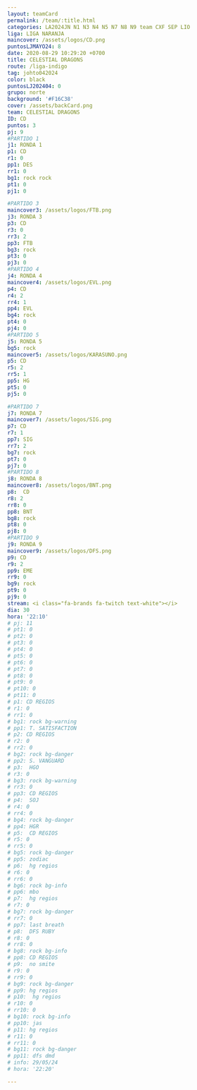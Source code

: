 ```yaml
---
layout: teamCard
permalink: /team/:title.html
categories: LA2024JN N1 N3 N4 N5 N7 N8 N9 team CXF SEP LIO
liga: LIGA NARANJA
maincover: /assets/logos/CD.png
puntosLJMAYO24: 8
date: 2020-08-29 10:29:20 +0700
title: CELESTIAL DRAGONS
route: /liga-indigo
tag: johto042024
color: black
puntosLJ202404: 0
grupo: norte
background: '#F16C38'
cover: /assets/backCard.png
team: CELESTIAL DRAGONS
ID: CD
puntos: 3
pj: 9
#PARTIDO 1
j1: RONDA 1
p1: CD
r1: 0
pp1: DES
rr1: 0
bg1: rock rock
pt1: 0
pj1: 0

#PARTIDO 3
maincover3: /assets/logos/FTB.png
j3: RONDA 3
p3: CD
r3: 0
rr3: 2
pp3: FTB
bg3: rock
pt3: 0
pj3: 0
#PARTIDO 4
j4: RONDA 4
maincover4: /assets/logos/EVL.png
p4: CD 
r4: 2
rr4: 1
pp4: EVL
bg4: rock
pt4: 0
pj4: 0
#PARTIDO 5
j5: RONDA 5
bg5: rock 
maincover5: /assets/logos/KARASUNO.png
p5: CD
r5: 2
rr5: 1
pp5: HG
pt5: 0
pj5: 0

#PARTIDO 7
j7: RONDA 7
maincover7: /assets/logos/SIG.png
p7: CD 
r7: 1
pp7: SIG
rr7: 2
bg7: rock 
pt7: 0
pj7: 0
#PARTIDO 8
j8: RONDA 8
maincover8: /assets/logos/BNT.png
p8:  CD
r8: 2
rr8: 0
pp8: BNT
bg8: rock 
pt8: 0
pj8: 0
#PARTIDO 9
j9: RONDA 9
maincover9: /assets/logos/DFS.png
p9: CD 
r9: 2
pp9: EME
rr9: 0
bg9: rock
pt9: 0
pj9: 0
stream: <i class="fa-brands fa-twitch text-white"></i>
dia: 30
hora: '22:10'
# pj: 11
# pt1: 0
# pt2: 0
# pt3: 0
# pt4: 0
# pt5: 0
# pt6: 0
# pt7: 0
# pt8: 0
# pt9: 0
# pt10: 0
# pt11: 0
# p1: CD REGIOS
# r1: 0
# rr1: 0
# bg1: rock bg-warning
# pp1: T. SATISFACTION
# p2: CD REGIOS
# r2: 0
# rr2: 0
# bg2: rock bg-danger
# pp2: S. VANGUARD
# p3:  HGO
# r3: 0
# bg3: rock bg-warning
# rr3: 0
# pp3: CD REGIOS
# p4:  SOJ
# r4: 0
# rr4: 0
# bg4: rock bg-danger
# pp4: HGR
# p5:  CD REGIOS
# r5: 0
# rr5: 0
# bg5: rock bg-danger
# pp5: zodiac
# p6:  hg regios
# r6: 0
# rr6: 0
# bg6: rock bg-info
# pp6: mbo
# p7:  hg regios
# r7: 0
# bg7: rock bg-danger
# rr7: 0
# pp7: last breath
# p8:  DFS RUBY
# r8: 0
# rr8: 0 
# bg8: rock bg-info
# pp8: CD REGIOS
# p9:  no smite
# r9: 0
# rr9: 0
# bg9: rock bg-danger
# pp9: hg regios
# p10:  hg regios
# r10: 0
# rr10: 0
# bg10: rock bg-info
# pp10: jas
# p11: hg regios
# r11: 0
# rr11: 0
# bg11: rock bg-danger
# pp11: dfs dmd
# info: 29/05/24
# hora: '22:20'

---
```



